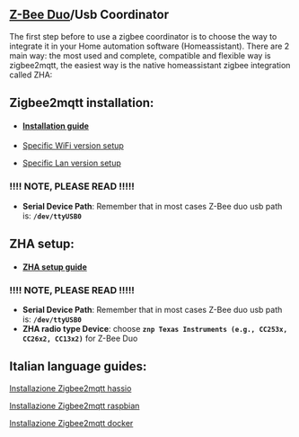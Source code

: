 
## [Z-Bee Duo](https://gio-dot.github.io/Z-Bee-Duo/)/Usb Coordinator

The first step before to use a zigbee coordinator is to choose the way to integrate it in your Home automation software (Homeassistant). There are 2 main way: the most used and complete, compatible and flexible way is zigbee2mqtt, the easiest way is the native homeassistant zigbee integration called ZHA:

## Zigbee2mqtt installation:

- #### [Installation guide](https://www.zigbee2mqtt.io/getting_started/running_zigbee2mqtt.html)

- [Specific WiFi version setup](https://gio-dot.github.io/Z-Bee-Duo/wifi-coordinator)
- [Specific Lan version setup](https://gio-dot.github.io/Z-Bee-Duo/lan-coordinator)


### !!!! NOTE, PLEASE READ !!!!!

- **Serial Device Path**: Remember that in most cases Z-Bee duo usb path is: **```/dev/ttyUSB0```**

## ZHA setup:

- #### [ZHA setup guide](https://www.home-assistant.io/integrations/zha/#configuration---gui)

### !!!! NOTE, PLEASE READ !!!!!

- **Serial Device Path**: Remember that in most cases Z-Bee duo usb path is: **```/dev/ttyUSB0```**
- **ZHA radio type Device**: choose **```znp Texas Instruments (e.g., CC253x, CC26x2, CC13x2)```** for Z-Bee Duo

## Italian language guides:

[Installazione Zigbee2mqtt hassio](https://indomus.it/guide/come-installare-e-configurare-zigbee2mqtt-su-home-assistant-hassio/)

[Installazione Zigbee2mqtt raspbian](https://indomus.it/guide/come-installare-e-configurare-zigbee2mqtt-su-raspbian-di-raspberry-pi/)

[Installazione Zigbee2mqtt docker](https://indomus.it/guide/come-installare-e-configurare-zigbee2mqtt-con-docker-su-raspbian-di-raspberry-pi/)


